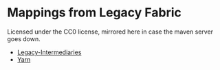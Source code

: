 # Mappings from Legacy Fabric

Licensed under the CC0 license, mirrored here in case the maven server goes down.

* [Legacy-Intermediaries](https://github.com/Legacy-Fabric/Legacy-Intermediaries)
* [Yarn](https://github.com/Legacy-Fabric/yarn/tree/1.12.2)
